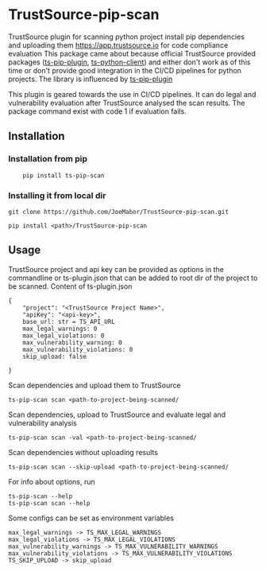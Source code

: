 # TrustSource-pip-scan

TrustSource plugin for scanning python project install pip dependencies and uploading them https://app.trustsource.io for code compliance evaluation 
This package came about because official TrustSource provided packages ([ts-pip-plugin](https://github.com/TrustSource/ts-pip-plugin), [ts-python-client](https://github.com/TrustSource/ts-python-client)) and  either don't work as of this time or don't provide good integration in the CI/CD pipelines for python projects.
The library is influenced by [ts-pip-plugin](https://github.com/TrustSource/ts-pip-plugin)

This plugin is geared towards the use in CI/CD pipelines. It can do legal and vulnerability evaluation after TrustSource analysed the scan results. 
The package command exist with code 1 if evaluation fails.


## Installation

### Installation from pip

```
    pip install ts-pip-scan
```

### Installing it from local dir

```
git clone https://github.com/JoeMabor/TrustSource-pip-scan.git

pip install <path>/TrustSource-pip-scan

```
 

## Usage

TrustSource project and api key can be provided as options in the commandline or ts-plugin.json that can be added to root dir of the project to be scanned.
Content of ts-plugin.json

```
{
    "project": "<TrustSource Project Name>",
    "apiKey": "<api-key>",
    base_url: str = TS_API_URL
    max_legal_warnings: 0
    max_legal_violations: 0
    max_vulnerability_warning: 0
    max_vulnerability_violations: 0
    skip_upload: false
    
}

```
Scan dependencies and upload them to TrustSource 
```
ts-pip-scan scan <path-to-project-being-scanned/
```
Scan dependencies, upload to TrustSource and evaluate legal and vulnerability analysis
```
ts-pip-scan scan -val <path-to-project-being-scanned/
```
Scan dependencies without uploading results

```
ts-pip-scan scan --skip-upload <path-to-project-being-scanned/
```

For info about options, run 

```
ts-pip-scan --help
ts-pip-scan scan --help
```

Some configs can be set as environment variables

    max_legal_warnings -> TS_MAX_LEGAL_WARNINGS
    max_legal_violations -> TS_MAX_LEGAL_VIOLATIONS
    max_vulnerability_warnings -> TS_MAX_VULNERABILITY_WARNINGS
    max_vulnerability_violations -> TS_MAX_VULNERABILITY_VIOLATIONS
    TS_SKIP_UPLOAD -> skip_upload
